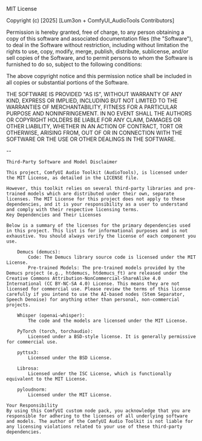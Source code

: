 MIT License

Copyright (c) [2025] [Lum3on + ComfyUI_AudioTools Contributors]

Permission is hereby granted, free of charge, to any person obtaining a copy
of this software and associated documentation files (the "Software"), to deal
in the Software without restriction, including without limitation the rights
to use, copy, modify, merge, publish, distribute, sublicense, and/or sell
copies of the Software, and to permit persons to whom the Software is
furnished to do so, subject to the following conditions:

The above copyright notice and this permission notice shall be included in all
copies or substantial portions of the Software.

THE SOFTWARE IS PROVIDED "AS IS", WITHOUT WARRANTY OF ANY KIND, EXPRESS OR
IMPLIED, INCLUDING BUT NOT LIMITED TO THE WARRANTIES OF MERCHANTABILITY,
FITNESS FOR A PARTICULAR PURPOSE AND NONINFRINGEMENT. IN NO EVENT SHALL THE
AUTHORS OR COPYRIGHT HOLDERS BE LIABLE FOR ANY CLAIM, DAMAGES OR OTHER
LIABILITY, WHETHER IN AN ACTION OF CONTRACT, TORT OR OTHERWISE, ARISING FROM,
OUT OF OR IN CONNECTION WITH THE SOFTWARE OR THE USE OR OTHER DEALINGS IN THE
SOFTWARE.

--

    Third-Party Software and Model Disclaimer

    This project, ComfyUI Audio Toolkit (AudioTools), is licensed under the MIT License, as detailed in the LICENSE file.

    However, this toolkit relies on several third-party libraries and pre-trained models which are distributed under their own, separate licenses. The MIT License for this project does not apply to these dependencies, and it is your responsibility as a user to understand and comply with their respective licensing terms.
    Key Dependencies and Their Licenses

    Below is a summary of the licenses for the primary dependencies used in this project. This list is for informational purposes and is not exhaustive. You should always verify the license of each component you use.

        Demucs (demucs):
            Code: The Demucs library source code is licensed under the MIT License.
            Pre-trained Models: The pre-trained models provided by the Demucs project (e.g., htdemucs, htdemucs_ft) are released under the Creative Commons Attribution-NonCommercial-ShareAlike 4.0 International (CC BY-NC-SA 4.0) License. This means they are not licensed for commercial use. Please review the terms of this license carefully if you intend to use the AI-based nodes (Stem Separator, Speech Denoise) for anything other than personal, non-commercial projects.

        Whisper (openai-whisper):
            The code and the models are licensed under the MIT License.

        PyTorch (torch, torchaudio):
            Licensed under a BSD-style license. It is generally permissive for commercial use.

        pyttsx3:
            Licensed under the BSD License.

        Librosa:
            Licensed under the ISC License, which is functionally equivalent to the MIT License.

        pyloudnorm:
            Licensed under the MIT License.

    Your Responsibility
    By using this ComfyUI custom node pack, you acknowledge that you are responsible for adhering to the licenses of all underlying software and models. The author of the ComfyUI Audio Toolkit is not liable for any licensing violations related to your use of these third-party dependencies.